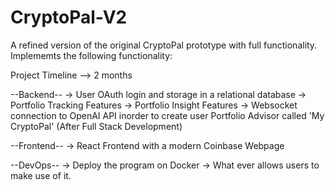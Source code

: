 # CryptoPal-V2
A refined version of the original CryptoPal prototype with full functionality. 
Implememts the following functionality: 

Project Timeline --> 2 months

--Backend--
  -> User OAuth login and storage in a relational database 
  -> Portfolio Tracking Features 
  -> Portfolio Insight Features 
  -> Websocket connection to OpenAI API inorder to create user Portfolio Advisor called 'My CryptoPal' (After Full Stack Development)

--Frontend--
  -> React Frontend with a modern Coinbase Webpage

--DevOps--
  -> Deploy the program on Docker
  -> What ever allows users to make use of it. 
    
